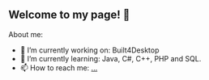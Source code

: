## Welcome to my page! 👋


About me:

- 🔭 I’m currently working on: Built4Desktop
- 🌱 I’m currently learning: Java, C#, C++, PHP and SQL.
- 📫 How to reach me: [...](https://www.linkedin.com/in/robin-ringwelski-b82023322/)


